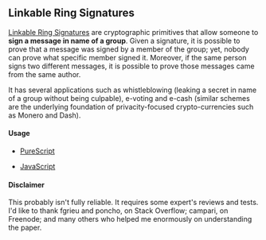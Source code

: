 ## Linkable Ring Signatures

[Linkable Ring Signatures](http://link.springer.com/chapter/10.1007%2F11424826_65#page-1) are cryptographic primitives that allow someone to **sign a message in name of a group**. Given a signature, it is possible to prove that a message was signed by a member of the group; yet, nobody can prove what specific member signed it. Moreover, if the same person signs two different messages, it is possible to prove those messages came from the same author.

It has several applications such as whistleblowing (leaking a secret in name of a group without being culpable), e-voting and e-cash (similar schemes are the underlying foundation of privacity-focused crypto-currencies such as Monero and Dash).

#### Usage

- [PureScript](https://github.com/MaiaVictor/purescript-lrs/blob/master/EXAMPLE_PURS.md)

- [JavaScript](https://github.com/MaiaVictor/purescript-lrs/blob/master/EXAMPLE_JS.md)

#### Disclaimer

This probably isn't fully reliable. It requires some expert's reviews and tests. I'd like to thank fgrieu and poncho, on Stack Overflow; campari, on Freenode; and many others who helped me enormously on understanding the paper.
